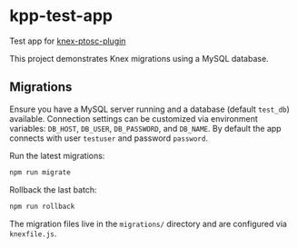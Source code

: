 # kpp-test-app

Test app for [knex-ptosc-plugin](https://github.com/gwinans/knex-ptosc-plugin/)

This project demonstrates Knex migrations using a MySQL database.

## Migrations

Ensure you have a MySQL server running and a database (default `test_db`) available. Connection settings can be customized via environment variables: `DB_HOST`, `DB_USER`, `DB_PASSWORD`, and `DB_NAME`. By default the app connects with user `testuser` and password `password`.

Run the latest migrations:

```bash
npm run migrate
```

Rollback the last batch:

```bash
npm run rollback
```

The migration files live in the `migrations/` directory and are configured via `knexfile.js`.
